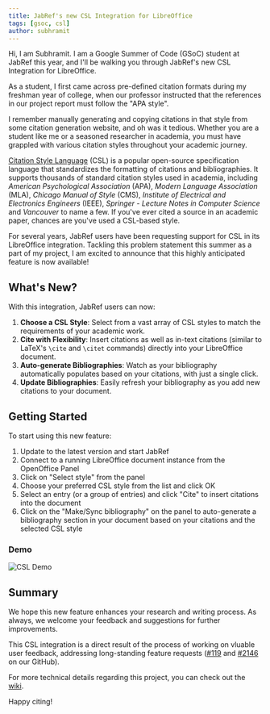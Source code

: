 ```yaml
---
title: JabRef's new CSL Integration for LibreOffice
tags: [gsoc, csl]
author: subhramit
---
```


Hi, I am Subhramit. I am a Google Summer of Code (GSoC) student at JabRef this year, and I'll be walking you through JabRef's new CSL Integration for LibreOffice.

As a student, I first came across pre-defined citation formats during my freshman year of college, when our professor instructed that the references in our project report must follow the "APA style".  

I remember manually generating and copying citations in that style from some citation generation website, and oh was it tedious. Whether you are a student like me or a seasoned researcher in academia, you must have grappled with various citation styles throughout your academic journey.

[Citation Style Language](https://citationstyles.org/) (CSL) is a popular open-source specification language that standardizes the formatting of citations and bibliographies. It supports thousands of standard citation styles used in academia, including *American Psychological Association* (APA), *Modern Language Association* (MLA), *Chicago Manual of Style* (CMS), *Institute of Electrical and Electronics Engineers* (IEEE), *Springer - Lecture Notes in Computer Science* and *Vancouver* to name a few. If you've ever cited a source in an academic paper, chances are you've used a CSL-based style.

For several years, JabRef users have been requesting support for CSL in its LibreOffice integration. Tackling this problem statement this summer as a part of my project, I am excited to announce that this highly anticipated feature is now available!

## What's New?

With this integration, JabRef users can now:

1. **Choose a CSL Style**: Select from a vast array of CSL styles to match the requirements of your academic work.
2. **Cite with Flexibility**: Insert citations as well as in-text citations (similar to LaTeX's `\cite` and `\citet` commands) directly into your LibreOffice document.
3. **Auto-generate Bibliographies**: Watch as your bibliography automatically populates based on your citations, with just a single click.
4. **Update Bibliographies**: Easily refresh your bibliography as you add new citations to your document.

## Getting Started

To start using this new feature:

1. Update to the latest version and start JabRef
2. Connect to a running LibreOffice document instance from the OpenOffice Panel
3. Click on "Select style" from the panel
4. Choose your preferred CSL style from the list and click OK
5. Select an entry (or a group of entries) and click "Cite" to insert citations into the document
6. Click on the "Make/Sync bibliography" on the panel to auto-generate a bibliography section in your document based on your citations and the selected CSL style

### Demo

![CSL Demo](../img/CSLdemo.gif)

## Summary

We hope this new feature enhances your research and writing process. As always, we welcome your feedback and suggestions for further improvements.

This CSL integration is a direct result of the process of working on vluable user feedback, addressing long-standing feature requests ([#119](https://github.com/JabRef/jabref/issues/119) and [#2146](https://github.com/JabRef/jabref/issues/2146) on our GitHub).

For more technical details regarding this project, you can check out the [wiki](https://github.com/JabRef/jabref/wiki/GSoC-2024-%E2%80%90-Improved-CSL-Support-%28and-more-LibreOffice%E2%80%90JabRef-integration-enhancements%29).

Happy citing!
